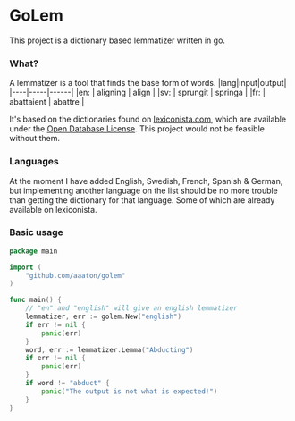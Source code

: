 # GoLem
This project is a dictionary based lemmatizer written in go. 

### What?
A lemmatizer is a tool that finds the base form of words.
|lang|input|output|
|----|-----|------|
|en: | aligning | align |
|sv: | sprungit | springa |
|fr: | abattaient | abattre |

It's based on the dictionaries found on [lexiconista.com](http://www.lexiconista.com/datasets/lemmatization/), which are available under the [Open Database License](https://opendatacommons.org/licenses/odbl/summary/). This project would not be feasible without them. 

### Languages
At the moment I have added English, Swedish, French, Spanish & German, but implementing another language on the list should be no more trouble than getting the dictionary for that language. Some of which are already available on lexiconista.

### Basic usage
```go
package main

import (
	"github.com/aaaton/golem"
)

func main() {
	// "en" and "english" will give an english lemmatizer
	lemmatizer, err := golem.New("english")
	if err != nil {
		panic(err)
	}
	word, err := lemmatizer.Lemma("Abducting")
	if err != nil {
		panic(err)
	}
	if word != "abduct" {
		panic("The output is not what is expected!")
	}
}

```